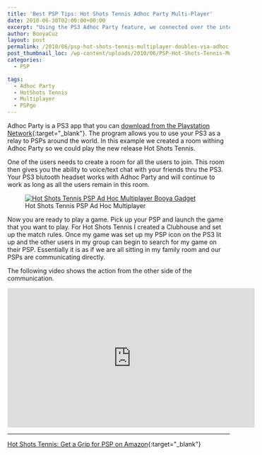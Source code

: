```yaml
---
title: 'Best PSP Tips: Hot Shots Tennis Adhoc Party Multi-Player'
date: 2010-06-30T02:00:00+00:00
excerpt: "Using the PS3 Adhoc Party feature, we connected over the internet on our PSPs.. HS Tennis was extra fun as a doubles game, but I wish it had stand-alone multiplayer, but adHoc party fills in ok. AdHoc party is a good solution if you want to share a game with a friend over the ps3/internet, or team up like we did for co-op comp stomp."
author: BooyaCuz
layout: post
permalink: /2010/06/psp-hot-shots-tennis-multiplayer-doubles-via-adhoc-party.html
post_thumbnail_loc: /wp-content/uploads/2010/06/PSP-Hot-Shots-Tennis-Multiplayer-Doubles-via-AdHoc-Party-BooyaGadget-thumb.jpg
categories:
  - PSP

tags:
  - Adhoc Party
  - HotShots Tennis
  - Multiplayer
  - PSPgo
---
```

Adhoc Party is a PS3 app that you can [download from the Playstation Network](https://store.playstation.com/#!/en-us/games/addons/adhoc-party/cid=UP9000-NPUA70069_00-ADHOCPARTY000000){:target="_blank"}. The program allows you to use your PS3 as a relay to PSPs around the world. In this example we created a room withing Adhoc Party so we could play the new release Hot Shots Tennis.

One of the users needs to create a room for all the users to join. This room then gives you the ability to voice/text chat with your friends thru the PS3. Your PS3 blutooth headset works with Adhoc Party and will continue to work as long as all the users remain in this room.

<figure>
	<a href="{{ site.cdn-url }}/wp-content/uploads/2010/06/Hot-Shots-Tennis-PSP-Ad-Hoc-Multiplayer-Booya-Gadget.jpg">
    <img src="{{ site.cdn-url }}/wp-content/uploads/2010/06/Hot-Shots-Tennis-PSP-Ad-Hoc-Multiplayer-Booya-Gadget.jpg" 
         alt="Hot Shots Tennis PSP Ad Hoc Multiplayer Booya Gadget" title="Hot Shots Tennis PSP Ad Hoc Multiplayer Screen Capture"></a>
	<figcaption>Hot Shots Tennis PSP Ad Hoc Multiplayer</figcaption>
</figure>

Now you are ready to play a game. Pick up your PSP and launch the game that you want to play. For Hot Shots Tennis I created a Clubhouse and set up the match rules. Once my game was set up my PSP icon on the PS3 lit up and the other users in my group can begin to search for my game on their PSP. Essentially it is as if we are all sitting in my family room and our PSPs are communicating directly. 

The following video shows the action from the other side of the communication.
<iframe width="560" height="315" src="https://www.youtube.com/embed/URYTRvD5sHU" frameborder="0" allowfullscreen></iframe>

* * *

[Hot Shots Tennis: Get a Grip for PSP on Amazon](http://amzn.to/2eRNpvu){:target="_blank"}
